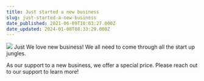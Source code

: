 ```yaml
---
title: Just started a new business
slug: just-started-a-new-business
date_published: 2021-06-09T10:03:27.000Z
date_updated: 2024-01-08T08:33:29.000Z
---
```


![](__GHOST_URL__/content/images/2021/06/24d72a86967951.5da970738ab08-1.png)
Just We love new business! We all need to come through all the start up jungles.

As our support to a new business, we offer a special price. Please reach out to our support to learn more!
